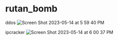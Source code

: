 # rutan_bomb
ddos
![Screen Shot 2023-05-14 at 5 59 40 PM](https://github.com/geocyber11/rutan_bomb/assets/133251241/da9870f7-b214-4d51-ac90-bbab1f972b46)

  
ipcracker
![Screen Shot 2023-05-14 at 6 00 37 PM](https://github.com/geocyber11/rutan_bomb/assets/133251241/c53a14c5-a2a9-4a51-86d6-68d767f6ff8e)

